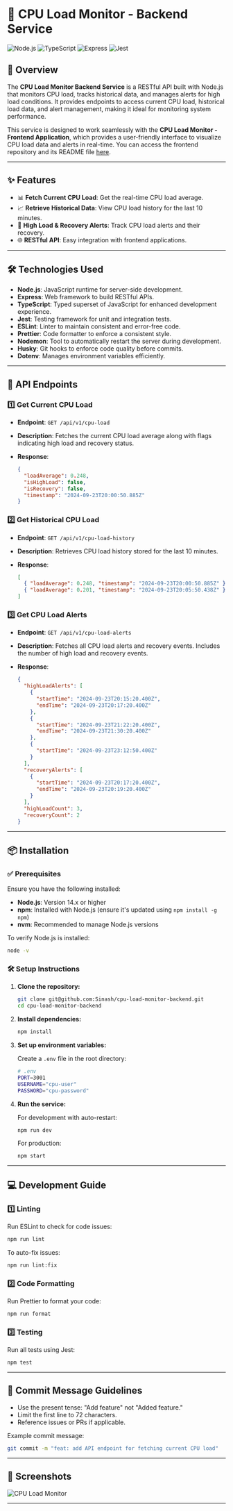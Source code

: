 # 🚀 CPU Load Monitor - Backend Service

![Node.js](https://img.shields.io/badge/Node.js-v14%2B-green?style=flat&logo=node.js)
![TypeScript](https://img.shields.io/badge/TypeScript-4.0%2B-blue?style=flat&logo=typescript)
![Express](https://img.shields.io/badge/Express-4.x-lightgrey?style=flat&logo=express)
![Jest](https://img.shields.io/badge/Jest-27.0%2B-red?style=flat&logo=jest)

## 📝 Overview

The **CPU Load Monitor Backend Service** is a RESTful API built with Node.js that monitors CPU load, tracks historical data, and manages alerts for high load conditions. It provides endpoints to access current CPU load, historical load data, and alert management, making it ideal for monitoring system performance.

This service is designed to work seamlessly with the **CPU Load Monitor - Frontend Application**, which provides a user-friendly interface to visualize CPU load data and alerts in real-time. You can access the frontend repository and its README file [here](https://github.com/Sinash/cpu-load-monitor-frontend).

---

## ✨ Features

- 📊 **Fetch Current CPU Load**: Get the real-time CPU load average.
- 📈 **Retrieve Historical Data**: View CPU load history for the last 10 minutes.
- 🔔 **High Load & Recovery Alerts**: Track CPU load alerts and their recovery.
- 🌐 **RESTful API**: Easy integration with frontend applications.

---

## 🛠️ Technologies Used

- **Node.js**: JavaScript runtime for server-side development.
- **Express**: Web framework to build RESTful APIs.
- **TypeScript**: Typed superset of JavaScript for enhanced development experience.
- **Jest**: Testing framework for unit and integration tests.
- **ESLint**: Linter to maintain consistent and error-free code.
- **Prettier**: Code formatter to enforce a consistent style.
- **Nodemon**: Tool to automatically restart the server during development.
- **Husky**: Git hooks to enforce code quality before commits.
- **Dotenv**: Manages environment variables efficiently.

---

## 📡 API Endpoints

### 1️⃣ **Get Current CPU Load**

- **Endpoint**: `GET /api/v1/cpu-load`
- **Description**: Fetches the current CPU load average along with flags indicating high load and recovery status.
- **Response**:

  ```json
  {
    "loadAverage": 0.248,
    "isHighLoad": false,
    "isRecovery": false,
    "timestamp": "2024-09-23T20:00:50.885Z"
  }
  ```

### 2️⃣ **Get Historical CPU Load**

- **Endpoint**: `GET /api/v1/cpu-load-history`
- **Description**: Retrieves CPU load history stored for the last 10 minutes.
- **Response**:

  ```json
  [
    { "loadAverage": 0.248, "timestamp": "2024-09-23T20:00:50.885Z" },
    { "loadAverage": 0.201, "timestamp": "2024-09-23T20:05:50.438Z" }
  ]
  ```

### 3️⃣ **Get CPU Load Alerts**

- **Endpoint**: `GET /api/v1/cpu-load-alerts`
- **Description**: Fetches all CPU load alerts and recovery events. Includes the number of high load and recovery events.
- **Response**:

  ```json
  {
    "highLoadAlerts": [
      {
        "startTime": "2024-09-23T20:15:20.400Z",
        "endTime": "2024-09-23T20:17:20.400Z"
      },
      {
        "startTime": "2024-09-23T21:22:20.400Z",
        "endTime": "2024-09-23T21:30:20.400Z"
      },
      {
        "startTime": "2024-09-23T23:12:50.400Z"
      }
    ],
    "recoveryAlerts": [
      {
        "startTime": "2024-09-23T20:17:20.400Z",
        "endTime": "2024-09-23T20:19:20.400Z"
      }
    ],
    "highLoadCount": 3,
    "recoveryCount": 2
  }
  ```

---

## 📦 Installation

### ✅ Prerequisites

Ensure you have the following installed:

- **Node.js**: Version 14.x or higher
- **npm**: Installed with Node.js (ensure it's updated using `npm install -g npm`)
- **nvm**: Recommended to manage Node.js versions

To verify Node.js is installed:

```bash
node -v
```

### 🛠️ Setup Instructions

1. **Clone the repository:**

   ```bash
   git clone git@github.com:Sinash/cpu-load-monitor-backend.git
   cd cpu-load-monitor-backend
   ```

2. **Install dependencies:**

   ```bash
   npm install
   ```

3. **Set up environment variables:**

   Create a `.env` file in the root directory:

   ```bash
   # .env
   PORT=3001
   USERNAME="cpu-user"
   PASSWORD="cpu-password"
   ```

4. **Run the service:**

   For development with auto-restart:

   ```bash
   npm run dev
   ```

   For production:

   ```bash
   npm start
   ```

---

## 💻 Development Guide

### 1️⃣ **Linting**

Run ESLint to check for code issues:

```bash
npm run lint
```

To auto-fix issues:

```bash
npm run lint:fix
```

### 2️⃣ **Code Formatting**

Run Prettier to format your code:

```bash
npm run format
```

### 3️⃣ **Testing**

Run all tests using Jest:

```bash
npm test
```

---

## 📝 Commit Message Guidelines

- Use the present tense: "Add feature" not "Added feature."
- Limit the first line to 72 characters.
- Reference issues or PRs if applicable.

Example commit message:

```bash
git commit -m "feat: add API endpoint for fetching current CPU load"
```

---

## 📸 Screenshots

![CPU Load Monitor](https://github.com/user-attachments/assets/3e9a7403-e2b9-4d0a-8b35-2f8b4209156e)

---
